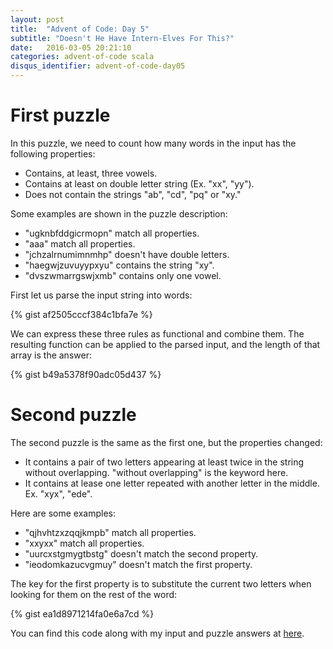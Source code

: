 ```yaml
---
layout: post
title:  "Advent of Code: Day 5"
subtitle: "Doesn't He Have Intern-Elves For This?"
date:   2016-03-05 20:21:10
categories: advent-of-code scala
disqus_identifier: advent-of-code-day05
---
```

# First puzzle
In this puzzle, we need to count how many words in the input has the following properties:

- Contains, at least, three vowels.
- Contains at least on double letter string (Ex. "xx", "yy").
- Does not contain the strings "ab", "cd", "pq" or "xy."

Some examples are shown in the puzzle description:

- "ugknbfddgicrmopn" match all properties.
- "aaa" match all properties.
- "jchzalrnumimnmhp" doesn't have double letters.
- "haegwjzuvuyypxyu" contains the string "xy".
- "dvszwmarrgswjxmb" contains only one vowel.

First let us parse the input string into words:

{% gist af2505cccf384c1bfa7e %}

We can express these three rules as functional and combine them. The resulting function can be applied to the parsed input, and the length of that array is the answer:

{% gist b49a5378f90adc05d437 %}

# Second puzzle

The second puzzle is the same as the first one, but the properties changed:

- It contains a pair of two letters appearing at least twice in the string without overlapping. "without overlapping" is the keyword here.
- It contains at lease one letter repeated with another letter in the middle. Ex. "xyx", "ede".

Here are some examples:

- "qjhvhtzxzqqjkmpb" match all properties.
- "xxyxx" match all properties.
- "uurcxstgmygtbstg" doesn't match the second property.
- "ieodomkazucvgmuy" doesn't match the first property.

The key for the first property is to substitute the current two letters when looking for them on the rest of the word:

{% gist ea1d8971214fa0e6a7cd %}

You can find this code along with my input and puzzle answers at [here](https://github.com/darienmt/advent-of-code/blob/master/scala/src/main/scala/Day05.sc).
